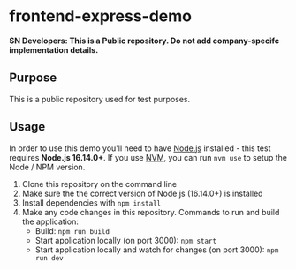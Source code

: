 # frontend-express-demo

**SN Developers: This is a Public repository. Do not add company-specifc implementation details.**

## Purpose 

This is a public repository used for test purposes.

## Usage

In order to use this demo you'll need to have [Node.js](https://nodejs.org/) installed - this test requires **Node.js 16.14.0+**.
If you use [NVM](https://github.com/nvm-sh/nvm), you can run `nvm use` to setup the Node / NPM version.

1. Clone this repository on the command line
1. Make sure the the correct version of Node.js (16.14.0+) is installed
1. Install dependencies with ```npm install```
1. Make any code changes in this repository. Commands to run and build the application:
    - Build: ```npm run build```
    - Start application locally (on port 3000): ```npm start```
    - Start application locally and watch for changes (on port 3000): ```npm run dev```
